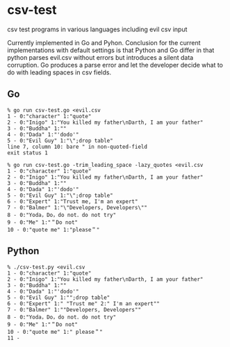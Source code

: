 csv-test
========

csv test programs in various languages including evil csv input

Currently implemented in Go and Pyhon.
Conclusion for the current implementations with default settings is that
Python and Go differ in that python parses evil.csv without errors but
introduces a silent data corruption.
Go produces a parse error and let the developer decide what to do with leading
spaces in csv fields.

Go
--

    % go run csv-test.go <evil.csv                    
    1 - 0:"character" 1:"quote"
    2 - 0:"Inigo" 1:"You killed my father\nDarth, I am your father"
    3 - 0:"Buddha" 1:""
    4 - 0:"Dada" 1:"'dodo'"
    5 - 0:"Evil Guy" 1:"\";drop table"
    line 7, column 10: bare " in non-quoted-field
    exit status 1

    % go run csv-test.go -trim_leading_space -lazy_quotes <evil.csv
    1 - 0:"character" 1:"quote"
    2 - 0:"Inigo" 1:"You killed my father\nDarth, I am your father"
    3 - 0:"Buddha" 1:""
    4 - 0:"Dada" 1:"'dodo'"
    5 - 0:"Evil Guy" 1:"\";drop table"
    6 - 0:"Expert" 1:"Trust me, I'm an expert"
    7 - 0:"Balmer" 1:"\"Developers, Developers\""
    8 - 0:"Yoda，Do，do not．do not try"
    9 - 0:"Me" 1:"＂Do not"
    10 - 0:"quote me" 1:"please＂"

Python
------

    % ./csv-test.py <evil.csv
    1 - 0:"character" 1:"quote"
    2 - 0:"Inigo" 1:"You killed my father\nDarth, I am your father"
    3 - 0:"Buddha" 1:""
    4 - 0:"Dada" 1:"'dodo'"
    5 - 0:"Evil Guy" 1:"";drop table"
    6 - 0:"Expert" 1:" "Trust me" 2:" I'm an expert""
    7 - 0:"Balmer" 1:""Developers, Developers""
    8 - 0:"Yoda，Do，do not．do not try"
    9 - 0:"Me" 1:"＂Do not"
    10 - 0:"quote me" 1:" please＂"
    11 -

